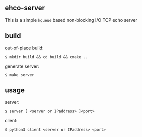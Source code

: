 <!---
 Copyright (c) 2018 cc
 
 This software is released under the MIT License.
 https://opensource.org/licenses/MIT
-->

ehco-server
---

This is a simple `kqueue` based non-blocking I/O TCP echo server

build
---

out-of-place build:

```shell
$ mkdir build && cd build && cmake ..
```
generate server:

```shell
$ make server
```

usage
---

server:
```shell
$ server [ <server or IPaddress> ]<port>
```

client:
```shell
$ python3 client <server or IPaddress> <port>
```

